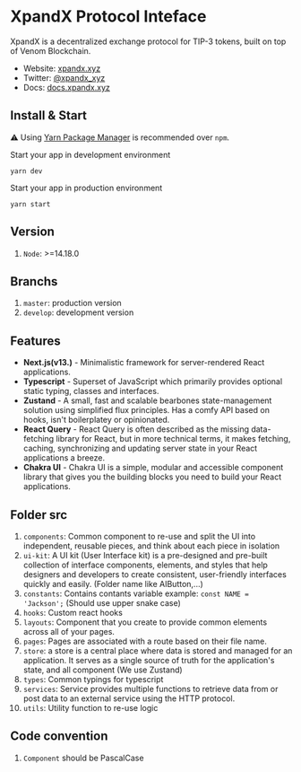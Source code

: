 # XpandX Protocol Inteface

XpandX is a decentralized exchange protocol for TIP-3 tokens, built on top of Venom Blockchain. 

- Website: [xpandx.xyz](https://xpandx.xyz/)
- Twitter: [@xpandx_xyz](https://twitter.com/xpandx_xyz)
- Docs: [docs.xpandx.xyz](https://docs.xpandx.xyz/) 


## Install & Start

⚠️ Using [Yarn Package Manager](https://yarnpkg.com/) is recommended over `npm`.

Start your app in development environment

    yarn dev

Start your app in production environment

    yarn start

## Version

1. `Node`: >=14.18.0

## Branchs

1. `master`: production version
2. `develop`: development version

## Features

- **Next.js(v13.)** - Minimalistic framework for server-rendered React applications.
- **Typescript** - Superset of JavaScript which primarily provides optional static typing, classes and interfaces.
- **Zustand** - A small, fast and scalable bearbones state-management solution using simplified flux principles. Has a comfy API based on hooks, isn't boilerplatey or opinionated.
- **React Query** - React Query is often described as the missing data-fetching library for React, but in more technical terms, it makes fetching, caching, synchronizing and updating server state in your React applications a breeze.
- **Chakra UI** - Chakra UI is a simple, modular and accessible component library that gives you the building blocks you need to build your React applications.

## Folder src

1. `components`: Common component to re-use and split the UI into independent, reusable pieces, and think about each piece in isolation
2. `ui-kit`: A UI kit (User Interface kit) is a pre-designed and pre-built collection of interface components, elements, and styles that help designers and developers to create consistent, user-friendly interfaces quickly and easily. (Folder name like AIButton,...)
3. `constants`: Contains contants variable example: `const NAME = 'Jackson';` (Should use upper snake case)
4. `hooks`: Custom react hooks
5. `layouts`: Component that you create to provide common elements across all of your pages.
6. `pages`: Pages are associated with a route based on their file name.
7. `store`: a store is a central place where data is stored and managed for an application. It serves as a single source of truth for the application's state, and all component (We use Zustand)
8. `types`: Common typings for typescript
9. `services`: Service provides multiple functions to retrieve data from or post data to an external service using the HTTP protocol.
10. `utils`: Utility function to re-use logic

## Code convention

1. `Component` should be PascalCase
